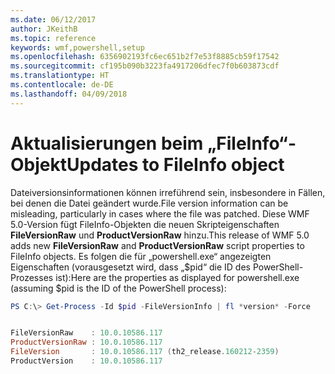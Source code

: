 ```yaml
---
ms.date: 06/12/2017
author: JKeithB
ms.topic: reference
keywords: wmf,powershell,setup
ms.openlocfilehash: 6356902193fc6ec651b2f7e53f8885cb59f17542
ms.sourcegitcommit: cf195b090b3223fa4917206dfec7f0b603873cdf
ms.translationtype: HT
ms.contentlocale: de-DE
ms.lasthandoff: 04/09/2018
---
```

# <a name="updates-to-fileinfo-object"></a><span data-ttu-id="bb36b-102">Aktualisierungen beim „FileInfo“-Objekt</span><span class="sxs-lookup"><span data-stu-id="bb36b-102">Updates to FileInfo object</span></span>
<span data-ttu-id="bb36b-103">Dateiversionsinformationen können irreführend sein, insbesondere in Fällen, bei denen die Datei geändert wurde.</span><span class="sxs-lookup"><span data-stu-id="bb36b-103">File version information can be misleading, particularly in cases where the file was patched.</span></span> <span data-ttu-id="bb36b-104">Diese WMF 5.0-Version fügt FileInfo-Objekten die neuen Skripteigenschaften **FileVersionRaw** und **ProductVersionRaw** hinzu.</span><span class="sxs-lookup"><span data-stu-id="bb36b-104">This release of WMF 5.0 adds new **FileVersionRaw** and **ProductVersionRaw** script properties to FileInfo objects.</span></span> <span data-ttu-id="bb36b-105">Es folgen die für „powershell.exe“ angezeigten Eigenschaften (vorausgesetzt wird, dass „$pid“ die ID des PowerShell-Prozesses ist):</span><span class="sxs-lookup"><span data-stu-id="bb36b-105">Here are the properties as displayed for powershell.exe (assuming $pid is the ID of the PowerShell process):</span></span>

```powershell
PS C:\> Get-Process -Id $pid -FileVersionInfo | fl *version* -Force


FileVersionRaw    : 10.0.10586.117
ProductVersionRaw : 10.0.10586.117
FileVersion       : 10.0.10586.117 (th2_release.160212-2359)
ProductVersion    : 10.0.10586.117